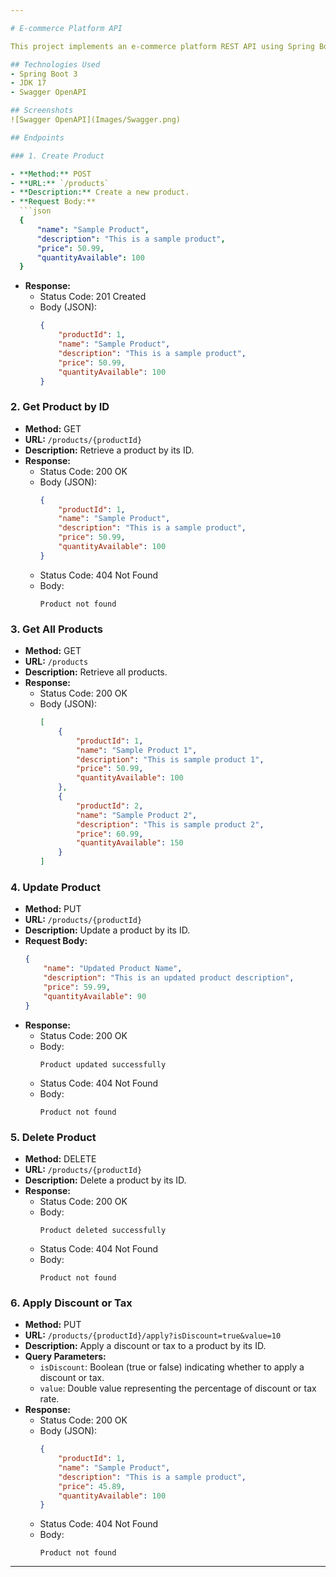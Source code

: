 ```yaml
---

# E-commerce Platform API

This project implements an e-commerce platform REST API using Spring Boot 3 and JDK 17. Swagger OpenAPI is utilized for API documentation.

## Technologies Used
- Spring Boot 3
- JDK 17
- Swagger OpenAPI

## Screenshots
![Swagger OpenAPI](Images/Swagger.png)

## Endpoints

### 1. Create Product

- **Method:** POST
- **URL:** `/products`
- **Description:** Create a new product.
- **Request Body:**
  ```json
  {
      "name": "Sample Product",
      "description": "This is a sample product",
      "price": 50.99,
      "quantityAvailable": 100
  }
  ```
- **Response:**
  - Status Code: 201 Created
  - Body (JSON):
    ```json
    {
        "productId": 1,
        "name": "Sample Product",
        "description": "This is a sample product",
        "price": 50.99,
        "quantityAvailable": 100
    }
    ```

### 2. Get Product by ID

- **Method:** GET
- **URL:** `/products/{productId}`
- **Description:** Retrieve a product by its ID.
- **Response:**
  - Status Code: 200 OK
  - Body (JSON):
    ```json
    {
        "productId": 1,
        "name": "Sample Product",
        "description": "This is a sample product",
        "price": 50.99,
        "quantityAvailable": 100
    }
    ```
  - Status Code: 404 Not Found
  - Body:
    ```
    Product not found
    ```

### 3. Get All Products

- **Method:** GET
- **URL:** `/products`
- **Description:** Retrieve all products.
- **Response:**
  - Status Code: 200 OK
  - Body (JSON):
    ```json
    [
        {
            "productId": 1,
            "name": "Sample Product 1",
            "description": "This is sample product 1",
            "price": 50.99,
            "quantityAvailable": 100
        },
        {
            "productId": 2,
            "name": "Sample Product 2",
            "description": "This is sample product 2",
            "price": 60.99,
            "quantityAvailable": 150
        }
    ]
    ```

### 4. Update Product

- **Method:** PUT
- **URL:** `/products/{productId}`
- **Description:** Update a product by its ID.
- **Request Body:**
  ```json
  {
      "name": "Updated Product Name",
      "description": "This is an updated product description",
      "price": 59.99,
      "quantityAvailable": 90
  }
  ```
- **Response:**
  - Status Code: 200 OK
  - Body:
    ```
    Product updated successfully
    ```
  - Status Code: 404 Not Found
  - Body:
    ```
    Product not found
    ```

### 5. Delete Product

- **Method:** DELETE
- **URL:** `/products/{productId}`
- **Description:** Delete a product by its ID.
- **Response:**
  - Status Code: 200 OK
  - Body:
    ```
    Product deleted successfully
    ```
  - Status Code: 404 Not Found
  - Body:
    ```
    Product not found
    ```

### 6. Apply Discount or Tax

- **Method:** PUT
- **URL:** `/products/{productId}/apply?isDiscount=true&value=10`
- **Description:** Apply a discount or tax to a product by its ID.
- **Query Parameters:**
  - `isDiscount`: Boolean (true or false) indicating whether to apply a discount or tax.
  - `value`: Double value representing the percentage of discount or tax rate.
- **Response:**
  - Status Code: 200 OK
  - Body (JSON):
    ```json
    {
        "productId": 1,
        "name": "Sample Product",
        "description": "This is a sample product",
        "price": 45.89,
        "quantityAvailable": 100
    }
    ```
  - Status Code: 404 Not Found
  - Body:
    ```
    Product not found
    ```

---
```

